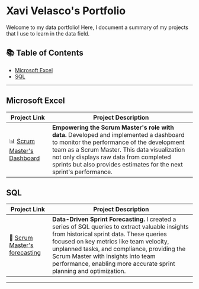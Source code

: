 # Xavi Velasco's Portfolio

Welcome to my data portfolio! Here, I document a summary of my projects that I use to learn in the data field.

## 📚 Table of Contents
- [Microsoft Excel](#microsoft-excel)
- [SQL](#sql)
  
***

## Microsoft Excel

| Project Link | Project Description | 
|---|---|
| 📊 [Scrum Master's Dashboard](https://github.com/XaviVelasco/Scrum-Master-Excel-Dashboard) | **Empowering the Scrum Master's role with data.** Developed and implemented a dashboard to monitor the performance of the development team as a Scrum Master. This data visualization not only displays raw data from completed sprints but also provides estimates for the next sprint's performance. |


## SQL

| Project Link | Project Description | 
|---|---|
| :mag_right: [Scrum Master's forecasting](https://github.com/XaviVelasco/Scrum-Master-SQL-Project) | **Data-Driven Sprint Forecasting.** I created a series of SQL queries to extract valuable insights from historical sprint data. These queries focused on key metrics like team velocity, unplanned tasks, and compliance, providing the Scrum Master with insights into team performance, enabling more accurate sprint planning and optimization.|

***
